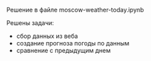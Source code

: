 Решение в файле moscow-weather-today.ipynb

Решены задачи:
* сбор данных из веба
* создание прогноза погоды по данным
* сравнение с предыдущим днем
